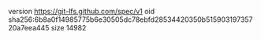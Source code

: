 version https://git-lfs.github.com/spec/v1
oid sha256:6b8a0f14985775b6e30505dc78ebfd28534420350b51590319735720a7eea445
size 14982

